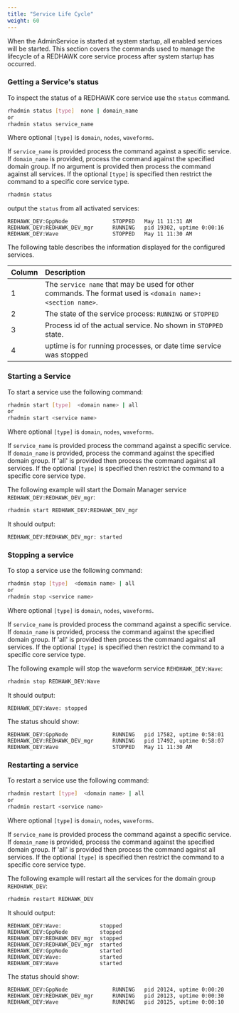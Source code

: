 ```yaml
---
title: "Service Life Cycle"
weight: 60
---
```


When the AdminService is started at system startup, all enabled services will be started.  This section covers the commands used to manage the lifecycle of a REDHAWK core service process after system startup has occurred.

### Getting a Service's status
To inspect the status of a REDHAWK core service use the `status` command.
```sh
rhadmin status [type]  none | domain_name
or
rhadmin status service_name
```
 Where optional `[type]` is `domain`, `nodes`, `waveforms`.

If `service_name` is provided process the command against a specific service. If `domain_name` is provided, process the command against the specified domain group. If no argument is provided then process the command against all services. If the optional `[type]` is specified then restrict the command to a specific core service type.

```sh
rhadmin status
```
output the `status` from all activated services:
```
REDHAWK_DEV:GppNode              STOPPED   May 11 11:31 AM
REDHAWK_DEV:REDHAWK_DEV_mgr      RUNNING   pid 19302, uptime 0:00:16
REDHAWK_DEV:Wave                 STOPPED   May 11 11:30 AM
```
The following table describes the information displayed for the configured services.

| Column    | Description  |
| :-------- | :----------- |
| 1         | The `service name` that may be used for other commands. The format used is `<domain name>:<section name>`. |
| 2         | The state of the service process: `RUNNING` or `STOPPED` |
| 3         | Process id of the actual service. No shown in `STOPPED` state. |
| 4         | uptime is for running processes, or date time service was stopped  |


### Starting a Service
To start a service use the following command:
```sh
rhadmin start [type]  <domain name> | all
or
rhadmin start <service name>
```
Where optional `[type]` is `domain`, `nodes`, `waveforms`.

If `service_name` is provided process the command against a specific service. If `domain_name` is provided, process the command against the specified domain group. If 'all' is provided then process the command against all services. If the optional `[type]` is specified then restrict the command to a specific core service type.


The following example will start the Domain Manager service `REDHAWK_DEV:REDHAWK_DEV_mgr`:

```sh
rhadmin start REDHAWK_DEV:REDHAWK_DEV_mgr
```
It should output:
```
REDHAWK_DEV:REDHAWK_DEV_mgr: started
```
### Stopping a service
To stop a service use the following command:
```sh
rhadmin stop [type]  <domain name> | all
or
rhadmin stop <service name>
```
Where optional `[type]` is `domain`, `nodes`, `waveforms`.

If `service_name` is provided process the command against a specific service. If `domain_name` is provided, process the command against the specified domain group. If 'all' is provided then process the command against all services. If the optional `[type]` is specified then restrict the command to a specific core service type.


The following example will stop the waveform service `REHDHAWK_DEV:Wave`:

```sh
rhadmin stop REDHAWK_DEV:Wave
```
It should output:
```
REDHAWK_DEV:Wave: stopped
```

The status should show:
```
REDHAWK_DEV:GppNode              RUNNING   pid 17582, uptime 0:58:01
REDHAWK_DEV:REDHAWK_DEV_mgr      RUNNING   pid 17492, uptime 0:58:07
REDHAWK_DEV:Wave                 STOPPED   May 11 11:30 AM
```

### Restarting a service
To restart a service use the following command:
```sh
rhadmin restart [type]  <domain name> | all
or
rhadmin restart <service name>
```
Where optional `[type]` is `domain`, `nodes`, `waveforms`.

If `service_name` is provided process the command against a specific service. If `domain_name` is provided, process the command against the specified domain group. If 'all' is provided then process the command against all services. If the optional `[type]` is specified then restrict the command to a specific core service type.


The following example will restart all the services for the domain group `REHDHAWK_DEV`:

```sh
rhadmin restart REDHAWK_DEV
```
It should output:
```
REDHAWK_DEV:Wave:            stopped
REDHAWK_DEV:GppNode          stopped
REDHAWK_DEV:REDHAWK_DEV_mgr  stopped
REDHAWK_DEV:REDHAWK_DEV_mgr  started
REDHAWK_DEV:GppNode          started
REDHAWK_DEV:Wave:            started
REDHAWK_DEV:Wave             started
```

The status should show:
```
REDHAWK_DEV:GppNode              RUNNING   pid 20124, uptime 0:00:20
REDHAWK_DEV:REDHAWK_DEV_mgr      RUNNING   pid 20123, uptime 0:00:30
REDHAWK_DEV:Wave                 RUNNING   pid 20125, uptime 0:00:10
```
